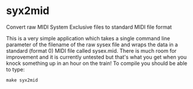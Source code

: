 # syx2mid
Convert raw MIDI System Exclusive files to standard MIDI file format

This is a very simple application which takes a single command line parameter of the filename of the raw sysex file and wraps the data in a standard (format 0) MIDI file called sysex.mid. There is much room for improvement and it is currently untested but that's what you get when you knock something up in an hour on the train!
To compile you should be able to type:

    make syx2mid

